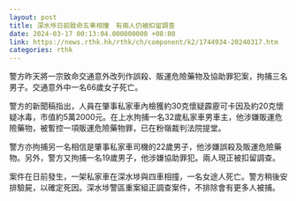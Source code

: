 ```yaml
---
layout: post
title: 深水埗日前致命五車相撞　有兩人仍被扣留調查
date: 2024-03-17 00:13:04.000000000 +08:00
link: https://news.rthk.hk/rthk/ch/component/k2/1744934-20240317.htm
categories: rthk
---
```


警方昨天將一宗致命交通意外改列作誤殺、販運危險藥物及協助罪犯案，拘捕三名男子。交通意外中一名66歲女子死亡。

警方的新聞稿指出，人員在肇事私家車內檢獲約30克懷疑霹靂可卡因及約20克懷疑冰毒，市值約5萬2000元。在上水拘捕一名32歲私家車男車主，他涉嫌販運危險藥物，被暫控一項販運危險藥物罪，已在粉嶺裁判法院提堂。

警方亦拘捕另一名相信是肇事私家車司機的22歲男子，他涉嫌誤殺及販運危險藥物。另外，警方又拘捕一名19歲男子，他涉嫌協助罪犯。兩人現正被扣留調查。

案件在日前發生，一架私家車在深水埗與四車相撞，一名女途人死亡。警方稍後安排驗屍，以確定死因。深水埗警區重案組正調查案件，不排除會有更多人被捕。
